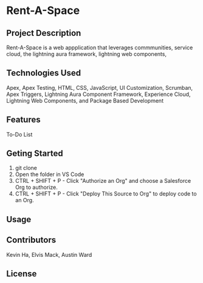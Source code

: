 # Rent-A-Space

## Project Description

Rent-A-Space is a web appplication that leverages commmunities, service cloud, the lightning aura framework, lightning web components, 

## Technologies Used

Apex, Apex Testing, HTML, CSS, JavaScript, UI Customization, Scrumban, Apex Triggers, Lightning Aura Component Framework, Experience Cloud, Lightning Web Components, and Package Based Development

## Features



To-Do List

## Geting Started
1. git clone <HTTPS>
2. Open the folder in VS Code
3. CTRL + SHIFT + P - Click "Authorize an Org" and choose a Salesforce Org to authorize.
4. CTRL + SHIFT + P - Click "Deploy This Source to Org" to deploy code to an Org.
  
  ## Usage

  ## Contributors
  Kevin Ha, Elvis Mack, Austin Ward

  ## License
